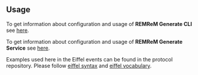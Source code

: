 ## Usage

To get information about configuration and usage of **REMReM Generate CLI** see [here](../markdown/usage/generate-cli.md).

To get information about configuration and usage of **REMReM Generate Service** see [here](../markdown/usage/service.md).

Examples used here in the Eiffel events can be found in the protocol repository. Please follow [eiffel syntax](https://github.com/eiffel-community/eiffel/tree/master/eiffel-syntax-and-usage) and [eiffel vocabulary](https://github.com/eiffel-community/eiffel/tree/master/eiffel-vocabulary).
